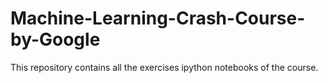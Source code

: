 # Machine-Learning-Crash-Course-by-Google
This repository contains all the exercises ipython notebooks of the course.
